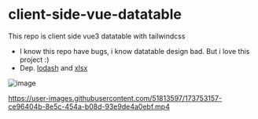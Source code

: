 # client-side-vue-datatable
This repo is client side vue3 datatable with tailwindcss
- I know this repo have bugs, i know datatable design bad. But i love this project :)
- Dep. [lodash](https://lodash.com/) and [xlsx](https://www.npmjs.com/package/xlsx)


![image](https://user-images.githubusercontent.com/51813597/173856902-ce608c9d-a0a8-4766-b9a6-75a9562148e1.png)

https://user-images.githubusercontent.com/51813597/173753157-ce96404b-8e5c-454a-b08d-93e9de4a0ebf.mp4
